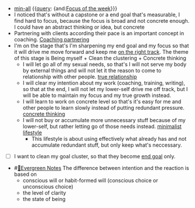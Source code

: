 - [min-all](<min-all.md>) {{[query](<query.md>): {and:[Focus of the week](<Focus of the week.md>)}}}
- I noticed that's without a capstone or a end goal that's measurable, I find hard to focus, because the focus is broad and not concrete enough. I could have an abstract thinking or idea, but concrete 
- Partnering with clients according their pace is an important concept in coaching. [Coaching partnering](<Coaching partnering.md>)
- I'm on the stage that's I'm sharpening my end goal and my focus so that it will drive me move forward and keep me [on the right track](<on the right track.md>). The theme of this stage is Being myself + Clean the clustering + Concrete thinking 
    - I will let go all of my sexual needs, so that's I will not serve my body by external things and will not let it the reason to come to relationship with other people. [true relationship](<true relationship.md>)
    - I will clear my intention about my work (coaching, training, writing), so that at the end, I will not let my lower-self drive me off track, but I will be able to maintain my focus and my true growth instead. 
    - I will learn to work on concrete level so that's it's easy for me and other people to learn slowly instead of putting redundant pressure. [concrete thinking](<concrete thinking.md>)
    - I will not buy or accumulate more unnecessary stuff because of my lower-self, but rather letting go of those needs instead. [minimalist lifestyle](<minimalist lifestyle.md>)
        - This lifestyle is about using effectively what already has and not accumulate redundant stuff, but only keep what's neccessary.
- [ ] I want to clean my goal cluster, so that they become [end goal](<end goal.md>) only.
- #[🌲Evergreen Notes](<🌲Evergreen Notes.md>) The difference between intention and the reaction is based on
    - conscious will or habit-formed will (conscious choice or unconscious choice)
    - the level of clarity
    - the state of being 
